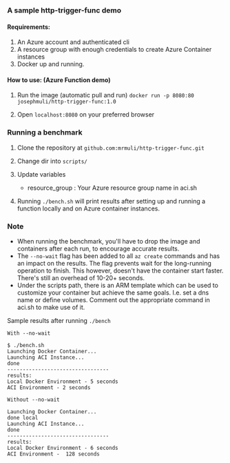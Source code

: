 ### A sample http-trigger-func demo


#### Requirements:
1. An Azure account and authenticated cli
2. A resource group with enough credentials to create Azure Container instances
3. Docker up and running.


#### How to use: (Azure Function demo)

1. Run the image (automatic pull and run) `docker run -p 8080:80 josephmuli/http-trigger-func:1.0`

2. Open `localhost:8080` on your preferred browser



### Running a benchmark

1. Clone the repository at `github.com:mrmuli/http-trigger-func.git`

2. Change dir into `scripts/`

3. Update variables
   - resource_group : Your Azure resource group name in aci.sh

3. Running `./bench.sh` will print results after setting up and running a function locally and on Azure container instances.



### Note  
- When running the benchmark, you'll have to drop the image and containers after each run, to encourage accurate results.
- The `--no-wait` flag has been added to all `az create` commands and has an impact on the results. The flag prevents wait for the long-running operation to finish. This however, doesn't have the container start faster. There's still an overhead of 10-20+ seconds.
- Under the scripts path, there is an ARM template which can be used to customize your container but achieve the same goals. I.e. set a dns name or define volumes. Comment out the appropriate command in aci.sh to make use of it.


Sample results after running `./bench`

`With --no-wait`
```
$ ./bench.sh
Launching Docker Container...
Launching ACI Instance...
done
---------------------------------
results:
Local Docker Environment - 5 seconds
ACI Environment - 2 seconds

```

`Without --no-wait`
```
Launching Docker Container...
done local
Launching ACI Instance...
done
---------------------------------
results:
Local Docker Environment - 6 seconds
ACI Environment -  128 seconds
```